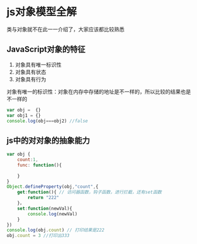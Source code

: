 # js对象模型全解

类与对象就不在此一一介绍了，大家应该都比较熟悉

## JavaScript对象的特征

1. 对象具有唯一标识性
2. 对象具有状态
3. 对象具有行为

对象有唯一的标识性：对象在内存中存储的地址是不一样的，所以比较的结果也是不一样的

```JavaScript
var obj =  {}
var obj1 = {}
console.log(obj===obj2) //false
```

## js中的对对象的抽象能力

```javascript
var obj {
	count:1,
    func: function(){
        
    }
}
Object.defineProperty(obj,"count",{
    get:function(){ // 访问器函数，钩子函数，进行拦截，还有set函数
        return "222"
    }，
    set:function(newVal){
    	console.log(newVal)
	}
})
console.log(obj.count) // 打印结果是222
obj.count = 3 //打印出333
```

